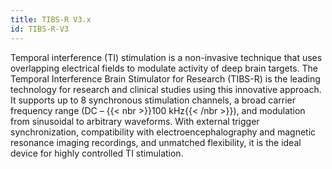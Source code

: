 ```yaml
---
title: TIBS-R V3.x
id: TIBS-R-V3
---
```


Temporal interference (TI) stimulation is a non-invasive technique that uses overlapping electrical fields to modulate activity of deep brain targets. The Temporal Interference Brain Stimulator for Research (TIBS-R) is the leading technology for research and clinical studies using this innovative approach. It supports up to 8 synchronous stimulation channels, a broad carrier frequency range (DC – {{< nbr >}}100 kHz{{< /nbr >}}), and modulation from sinusoidal to arbitrary waveforms. With external trigger synchronization, compatibility with electroencephalography and magnetic resonance imaging recordings, and unmatched flexibility, it is the ideal device for highly controlled TI stimulation.
